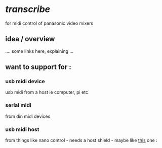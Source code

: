 # _transcribe_
for midi control of panasonic video mixers

## idea / overview

.... some links here, explaining ...

## want to support for : 

### usb midi device

usb midi from a host ie computer, pi etc

### serial midi

from din midi devices

### usb midi host

from things like nano control - needs a host shield - maybe like [this](https://www.aliexpress.com/item/32942427334.html) one : 

